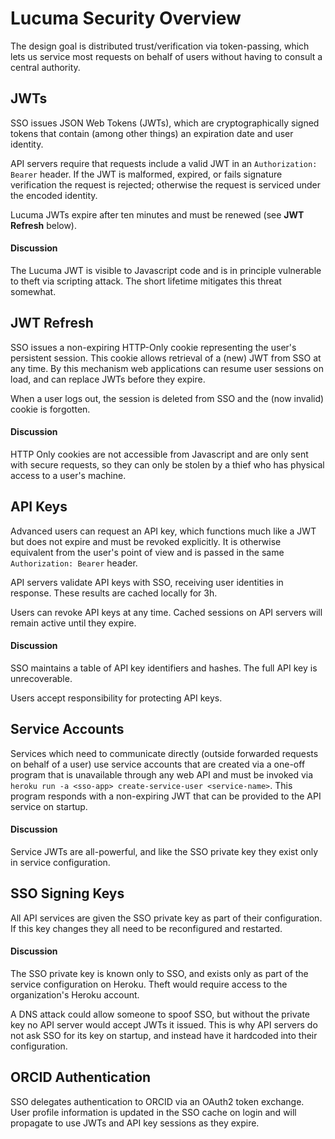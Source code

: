 # Lucuma Security Overview

The design goal is distributed trust/verification via token-passing, which lets us service most requests on behalf of users without having to consult a central authority.

## JWTs

SSO issues JSON Web Tokens (JWTs), which are cryptographically signed tokens that contain (among other things) an expiration date and user identity.

API servers require that requests include a valid JWT in an `Authorization: Bearer` header. If the JWT is malformed, expired, or fails signature verification the request is rejected; otherwise the request is serviced under the encoded identity.

Lucuma JWTs expire after ten minutes and must be renewed (see **JWT Refresh** below).

#### Discussion

The Lucuma JWT is visible to Javascript code and is in principle vulnerable to theft via scripting attack. The short lifetime mitigates this threat somewhat.

## JWT Refresh

SSO issues a non-expiring HTTP-Only cookie representing the user's persistent session. This cookie allows retrieval of a (new) JWT from SSO at any time. By this mechanism web applications can resume user sessions on load, and can replace JWTs before they expire.

When a user logs out, the session is deleted from SSO and the (now invalid) cookie is forgotten.

#### Discussion

HTTP Only cookies are not accessible from Javascript and are only sent with secure requests, so they can only be stolen by a thief who has physical access to a user's machine.

## API Keys

Advanced users can request an API key, which functions much like a JWT but does not expire and must be revoked explicitly. It is otherwise equivalent from the user's point of view and is passed in the same `Authorization: Bearer` header.

API servers validate API keys with SSO, receiving user identities in response. These results are cached locally for 3h.

Users can revoke API keys at any time. Cached sessions on API servers will remain active until they expire.

#### Discussion

SSO maintains a table of API key identifiers and hashes. The full API key is unrecoverable.

Users accept responsibility for protecting API keys.

## Service Accounts

Services which need to communicate directly (outside forwarded requests on behalf of a user) use service accounts that are created via a one-off program that is unavailable through any web API and must be invoked via `heroku run -a <sso-app> create-service-user <service-name>`. This program responds with a non-expiring JWT that can be provided to the API service on startup.

#### Discussion

Service JWTs are all-powerful, and like the SSO private key they exist only in service configuration.

## SSO Signing Keys

All API services are given the SSO private key as part of their configuration. If this key changes they all need to be reconfigured and restarted.

#### Discussion

The SSO private key is known only to SSO, and exists only as part of the service configuration on Heroku. Theft would require access to the organization's Heroku account.

A DNS attack could allow someone to spoof SSO, but without the private key no API server would accept JWTs it issued. This is why API servers do not ask SSO for its key on startup, and instead have it hardcoded into their configuration.

## ORCID Authentication

SSO delegates authentication to ORCID via an OAuth2 token exchange. User profile information is updated in the SSO cache on login and will propagate to use JWTs and API key sessions as they expire.